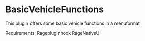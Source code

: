 # BasicVehicleFunctions
This plugin offers some basic vehicle functions in a menuformat

Requirements:
Ragepluginhook
RageNativeUI
